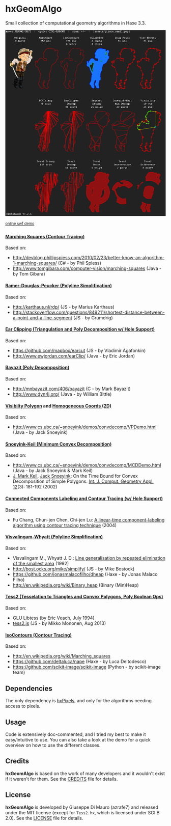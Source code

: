 hxGeomAlgo
==========

Small collection of computational geometry algorithms in Haxe 3.3.

![](screenshot.png)

<sup>[online swf demo](https://dl.dropboxusercontent.com/u/32864004/dev/FPDemo/hxGeomAlgo/OpenflDemo.swf)</sup>

#### [Marching Squares (Contour Tracing)](https://en.wikipedia.org/w/index.php?title=Marching_squares&oldid=342542650)

Based on:

 - http://devblog.phillipspiess.com/2010/02/23/better-know-an-algorithm-1-marching-squares/ (C# - by Phil Spiess)
 - http://www.tomgibara.com/computer-vision/marching-squares (Java - by Tom Gibara)

#### [Ramer-Douglas-Peucker (Polyline Simplification)](http://en.wikipedia.org/wiki/Ramer%E2%80%93Douglas%E2%80%93Peucker_algorithm)

Based on:

 - http://karthaus.nl/rdp/ (JS - by Marius Karthaus)
 - http://stackoverflow.com/questions/849211/shortest-distance-between-a-point-and-a-line-segment (JS - by Grumdrig)

#### [Ear Clipping (Triangulation and Poly Decomposition w/ Hole Support)](http://en.wikipedia.org/wiki/Ear_clipping#Ear_clipping_method)

Based on:

 - https://github.com/mapbox/earcut (JS - by Vladimir Agafonkin)
 - http://www.ewjordan.com/earClip/ (Java - by Eric Jordan)

#### [Bayazit (Poly Decomposition)](http://mnbayazit.com/406/overview)

Based on:

 - http://mnbayazit.com/406/bayazit (C - by Mark Bayazit)
 - http://www.dyn4j.org/ (Java - by William Bittle)

#### [Visibilty Polygon](http://en.wikipedia.org/wiki/Visibility_polygon) and [Homogeneous Coords (2D)](http://en.wikipedia.org/wiki/Homogeneous_coordinates)

Based on:

 - http://www.cs.ubc.ca/~snoeyink/demos/convdecomp/VPDemo.html (Java - by Jack Snoeyink)

#### [Snoeyink-Keil (Minimum Convex Decomposition)](http://www.cs.ubc.ca/~snoeyink/demos/convdecomp/MCDDemo.html)

Based on:

   - http://www.cs.ubc.ca/~snoeyink/demos/convdecomp/MCDDemo.html  (Java - by Jack Snoeyink & Mark Keil)
   - [J. Mark Keil](http://www.informatik.uni-trier.de/~ley/pers/hd/k/Keil:J=_Mark), [Jack Snoeyink](http://www.informatik.uni-trier.de/~ley/pers/hd/s/Snoeyink:Jack.html): On the Time Bound for Convex Decomposition of Simple Polygons. [Int. J. Comput. Geometry Appl. 12](http://www.informatik.uni-trier.de/~ley/db/journals/ijcga/ijcga12.html#KeilS02)(3): 181-192 (2002)

#### [Connected Components Labeling and Contour Tracing (w/ Hole Support)](http://en.wikipedia.org/wiki/Connected-component_labeling)

Based on:

 - Fu Chang, Chun-jen Chen, Chi-jen Lu: [A linear-time component-labeling algorithm using contour tracing technique](http://www.iis.sinica.edu.tw/papers/fchang/1362-F.pdf) (2004)

#### [Visvalingam-Whyatt (Polyline Simplification)](http://bost.ocks.org/mike/simplify/)

Based on:

 - Visvalingam M., Whyatt J. D.: [Line generalisation by repeated elimination of the smallest area](https://hydra.hull.ac.uk/resources/hull:8338) (1992)
 - http://bost.ocks.org/mike/simplify/ (JS - by Mike Bostock)
 - https://github.com/jonasmalacofilho/dheap (Haxe - by Jonas Malaco Filho)
 - http://en.wikipedia.org/wiki/Binary_heap (Binary (Min)Heap)

#### [Tess2 (Tesselation to Triangles and Convex Polygons, Poly Boolean Ops)](https://dl.dropboxusercontent.com/u/32864004/dev/FPDemo/tess2.js-demo/index.html)

Based on:

 - GLU Libtess (by Eric Veach, July 1994)
 - [tess2.js](https://github.com/memononen/tess2.js) (JS - by Mikko Mononen, Aug 2013)

#### [IsoContours (Contour Tracing)](https://en.wikipedia.org/wiki/Contour_line)

Based on:

 - http://en.wikipedia.org/wiki/Marching_squares
 - https://github.com/deltaluca/nape (Haxe - by Luca Deltodesco)
 - https://github.com/scikit-image/scikit-image	(Python - by scikit-image team)

## Dependencies
The only dependency is [hxPixels](https://github.com/azrafe7/hxPixels), and only for the algorithms needing access to pixels.

## Usage
Code is extensively doc-commented, and I tried my best to make it easy/intuitive to use.
You can also take a look at the demo for a quick overview on how to use the different classes.

## Credits

**hxGeomAlgo** is based on the work of many developers and it wouldn't exist if it weren't for them. See the [CREDITS](CREDITS.md) file for details.

## License

**hxGeomAlgo** is developed by Giuseppe Di Mauro (azrafe7) and released under the MIT license (except for `Tess2.hx`, which is licensed under SGI B 2.0). See the [LICENSE](LICENSE.md) file for details. 
